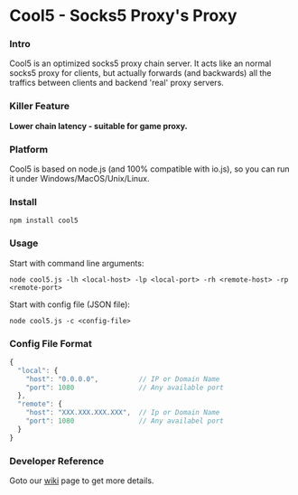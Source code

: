 # Cool5 - Socks5 Proxy's Proxy

### Intro

Cool5 is an optimized socks5 proxy chain server. It acts like an normal socks5 proxy for clients, but actually forwards (and backwards) all the traffics between clients and backend 'real' proxy servers.

### Killer Feature

**Lower chain latency - suitable for game proxy.** 

### Platform
Cool5 is based on node.js (and 100% compatible with io.js), so you can run it under Windows/MacOS/Unix/Linux.

### Install
```
npm install cool5
```

### Usage
Start with command line arguments:
```
node cool5.js -lh <local-host> -lp <local-port> -rh <remote-host> -rp <remote-port>
```
Start with config file (JSON file):
```
node cool5.js -c <config-file>
```

### Config File Format

```javascript
{
  "local": {
    "host": "0.0.0.0",          // IP or Domain Name
    "port": 1080                // Any available port
  },
  "remote": {
    "host": "XXX.XXX.XXX.XXX",  // Ip or Domain Name
    "port": 1080                // Any availabel port
  }
}
```

### Developer Reference
Goto our [wiki](https://github.com/zetsingithub/cool5/wiki) page to get more details.
